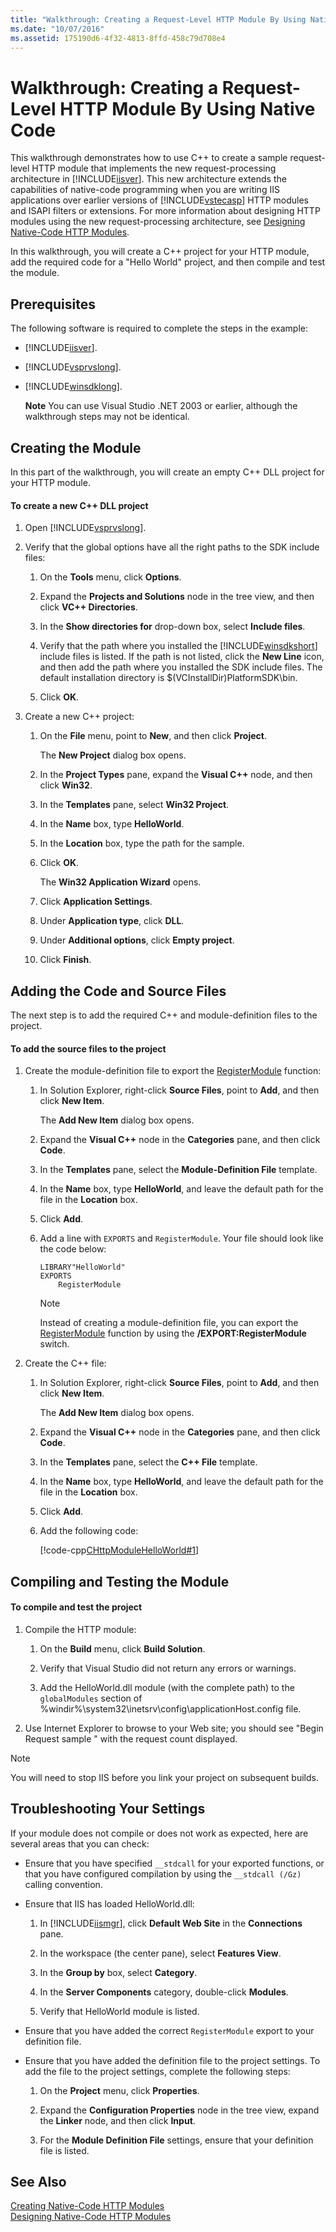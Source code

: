 ```yaml
---
title: "Walkthrough: Creating a Request-Level HTTP Module By Using Native Code"
ms.date: "10/07/2016"
ms.assetid: 175190d6-4f32-4813-8ffd-458c79d708e4
---
```

# Walkthrough: Creating a Request-Level HTTP Module By Using Native Code

This walkthrough demonstrates how to use C++ to create a sample request-level HTTP module that implements the new request-processing architecture in [!INCLUDE[iisver](../../wmi-provider/includes/iisver-md.md)]. This new architecture extends the capabilities of native-code programming when you are writing IIS applications over earlier versions of [!INCLUDE[vstecasp](../../wmi-provider/includes/vstecasp-md.md)] HTTP modules and ISAPI filters or extensions. For more information about designing HTTP modules using the new request-processing architecture, see [Designing Native-Code HTTP Modules](../../web-development-reference/native-code-development-overview/designing-native-code-http-modules.md).  
  
 In this walkthrough, you will create a C++ project for your HTTP module, add the required code for a "Hello World" project, and then compile and test the module.  
  
## Prerequisites  

 The following software is required to complete the steps in the example:  
  
- [!INCLUDE[iisver](../../wmi-provider/includes/iisver-md.md)].  
  
- [!INCLUDE[vsprvslong](../../wmi-provider/includes/vsprvslong-md.md)].  
  
- [!INCLUDE[winsdklong](../../web-development-reference/native-code-development-overview/includes/winsdklong-md.md)].  
  
  **Note** You can use Visual Studio .NET 2003 or earlier, although the walkthrough steps may not be identical.  
  
## Creating the Module  

 In this part of the walkthrough, you will create an empty C++ DLL project for your HTTP module.  
  
#### To create a new C++ DLL project  
  
1. Open [!INCLUDE[vsprvslong](../../wmi-provider/includes/vsprvslong-md.md)].  
  
2. Verify that the global options have all the right paths to the SDK include files:  
  
    1. On the **Tools** menu, click **Options**.  
  
    2. Expand the **Projects and Solutions** node in the tree view, and then click **VC++ Directories**.  
  
    3. In the **Show directories for** drop-down box, select **Include files**.  
  
    4. Verify that the path where you installed the [!INCLUDE[winsdkshort](../../web-development-reference/native-code-development-overview/includes/winsdkshort-md.md)] include files is listed. If the path is not listed, click the **New Line** icon, and then add the path where you installed the SDK include files. The default installation directory is $(VCInstallDir)PlatformSDK\bin.  
  
    5. Click **OK**.  
  
3. Create a new C++ project:  
  
    1. On the **File** menu, point to **New**, and then click **Project**.  
  
         The **New Project** dialog box opens.  
  
    2. In the **Project Types** pane, expand the **Visual C++** node, and then click **Win32**.  
  
    3. In the **Templates** pane, select **Win32 Project**.  
  
    4. In the **Name** box, type **HelloWorld**.  
  
    5. In the **Location** box, type the path for the sample.  
  
    6. Click **OK**.  
  
         The **Win32 Application Wizard** opens.  
  
    7. Click **Application Settings**.  
  
    8. Under **Application type**, click **DLL**.  
  
    9. Under **Additional options**, click **Empty project**.  
  
    10. Click **Finish**.  
  
## Adding the Code and Source Files  

 The next step is to add the required C++ and module-definition files to the project.  
  
#### To add the source files to the project  
  
1. Create the module-definition file to export the [RegisterModule](../../web-development-reference/native-code-api-reference/pfn-registermodule-function.md) function:  
  
    1. In Solution Explorer, right-click **Source Files**, point to **Add**, and then click **New Item**.  
  
         The **Add New Item** dialog box opens.  
  
    2. Expand the **Visual C++** node in the **Categories** pane, and then click **Code**.  
  
    3. In the **Templates** pane, select the **Module-Definition File** template.  
  
    4. In the **Name** box, type **HelloWorld**, and leave the default path for the file in the **Location** box.  
  
    5. Click **Add**.  
  
    6. Add a line with `EXPORTS` and `RegisterModule`. Your file should look like the code below:  
  
        ```  
        LIBRARY"HelloWorld"  
        EXPORTS  
            RegisterModule  
        ```  
  
        > [!NOTE]
        >  Instead of creating a module-definition file, you can export the [RegisterModule](../../web-development-reference/native-code-api-reference/pfn-registermodule-function.md) function by using the **/EXPORT:RegisterModule** switch.  
  
2. Create the C++ file:  
  
    1. In Solution Explorer, right-click **Source Files**, point to **Add**, and then click **New Item**.  
  
         The **Add New Item** dialog box opens.  
  
    2. Expand the **Visual C++** node in the **Categories** pane, and then click **Code**.  
  
    3. In the **Templates** pane, select the **C++ File** template.  
  
    4. In the **Name** box, type **HelloWorld**, and leave the default path for the file in the **Location** box.  
  
    5. Click **Add**.  
  
    6. Add the following code:  
  
         [!code-cpp[CHttpModuleHelloWorld#1](../../../samples/snippets/cpp/VS_Snippets_IIS/IIS7/CHttpModuleHelloWorld/cpp/CHttpModuleHelloWorld.cpp#1)]  
  
## Compiling and Testing the Module  
  
#### To compile and test the project  
  
1. Compile the HTTP module:  
  
    1. On the **Build** menu, click **Build Solution**.  
  
    2. Verify that Visual Studio did not return any errors or warnings.  
  
    3. Add the HelloWorld.dll module (with the complete path) to the `globalModules` section of %windir%\system32\inetsrv\config\applicationHost.config file.  
  
2. Use Internet Explorer to browse to your Web site; you should see "Begin Request sample " with the request count displayed.  
  
> [!NOTE]
>  You will need to stop IIS before you link your project on subsequent builds.  
  
## Troubleshooting Your Settings  

 If your module does not compile or does not work as expected, here are several areas that you can check:  
  
- Ensure that you have specified `__stdcall` for your exported functions, or that you have configured compilation by using the `__stdcall (/Gz)` calling convention.  
  
- Ensure that IIS has loaded HelloWorld.dll:  
  
    1. In [!INCLUDE[iismgr](../../wmi-provider/includes/iismgr-md.md)], click **Default Web Site** in the **Connections** pane.  
  
    2. In the workspace (the center pane), select **Features View**.  
  
    3. In the **Group by** box, select **Category**.  
  
    4. In the **Server Components** category, double-click **Modules**.  
  
    5. Verify that HelloWorld module is listed.  
  
- Ensure that you have added the correct `RegisterModule` export to your definition file.  
  
- Ensure that you have added the definition file to the project settings. To add the file to the project settings, complete the following steps:  
  
    1. On the **Project** menu, click **Properties**.  
  
    2. Expand the **Configuration Properties** node in the tree view, expand the **Linker** node, and then click **Input**.  
  
    3. For the **Module Definition File** settings, ensure that your definition file is listed.  
  
## See Also  

 [Creating Native-Code HTTP Modules](../../web-development-reference/native-code-development-overview/creating-native-code-http-modules.md)   
 [Designing Native-Code HTTP Modules](../../web-development-reference/native-code-development-overview/designing-native-code-http-modules.md)
